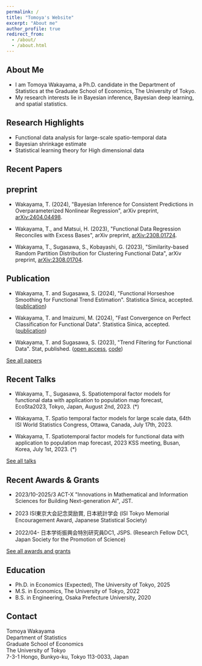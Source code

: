 ```yaml
---
permalink: /
title: "Tomoya's Website"
excerpt: "About me"
author_profile: true
redirect_from: 
  - /about/
  - /about.html
---
```


About Me
------
- I am Tomoya Wakayama, a Ph.D. candidate in the Department of Statistics at the Graduate School of Economics, The University of Tokyo. 
- My research interests lie in Bayesian inference, Bayesian deep learning, and spatial statistics.

Research Highlights
------
- Functional data analysis for large-scale spatio-temporal data
- Bayesian shrinkage estimate
- Statistical learning theory for High dimensional data

Recent Papers
------
preprint
-
- Wakayama, T. (2024), "Bayesian Inference for Consistent Predictions in Overparameterized Nonlinear Regression", arXiv preprint, [arXiv:2404.04498](https://arxiv.org/abs/2404.04498).

- Wakayama, T., and Matsui, H. (2023), "Functional Data Regression Reconciles with Excess Bases", arXiv preprint, [arXiv:2308.01724](https://arxiv.org/abs/2308.01724).

- Wakayama, T., Sugasawa, S., Kobayashi, G. (2023), "Similarity-based Random Partition Distribution for Clustering Functional Data", arXiv preprint, [arXiv:2308.01704](https://arxiv.org/abs/2308.01704).

Publication
-
- Wakayama, T. and Sugasawa, S. (2024), "Functional Horseshoe Smoothing for Functional Trend Estimation". Statistica Sinica, accepted. ([publication](https://www3.stat.sinica.edu.tw/LatestART/SS-2022-0297\_fp.pdf))

- Wakayama, T. and Imaizumi, M. (2024), "Fast Convergence on Perfect Classification for Functional Data". Statistica Sinica, accepted. ([publication](https://www3.stat.sinica.edu.tw/LatestART/SS-2022-0258\_fp.pdf))
  
- Wakayama, T. and Sugasawa, S. (2023), "Trend Filtering for Functional Data". Stat, published. ([open access](https://onlinelibrary.wiley.com/doi/full/10.1002/sta4.590), [code](https://github.com/TomWaka/Locally-Adaptive-Smoothing-for-Functional-Data))

[See all papers](/papers)

Recent Talks
------
- Wakayama, T., Sugasawa, S. Spatiotemporal factor models for functional data with application to population map forecast, EcoSta2023, Tokyo, Japan, August 2nd, 2023. (*)

- Wakayama, T. Spatio temporal factor models for large scale data, 64th ISI World Statistics Congress, Ottawa, Canada, July 17th, 2023.

- Wakayama, T. Spatiotemporal factor models for functional data with application to population map forecast, 2023 KSS meeting, Busan, Korea, July 1st, 2023. (*)

[See all talks](/talks)


Recent Awards & Grants
------
- 2023/10-2025/3  ACT-X "Innovations in Mathematical and Information Sciences for Building Next-generation AI", JST.

- 2023 ISI東京大会記念奨励賞, 日本統計学会 (ISI Tokyo Memorial Encouragement Award, Japanese Statistical Society)

- 2022/04- 日本学術振興会特別研究員DC1, JSPS. (Research Fellow DC1, Japan Society for the Promotion of Science)

[See all awards and grants](/awards_grants)


Education
------
- Ph.D. in Economics (Expected), The University of Tokyo, 2025
- M.S. in Economics, The University of Tokyo, 2022
- B.S. in Engineering, Osaka Prefecture University, 2020


Contact
------
Tomoya Wakayama  
Department of Statistics  
Graduate School of Economics  
The University of Tokyo  
7-3-1 Hongo, Bunkyo-ku, Tokyo 113-0033, Japan  
